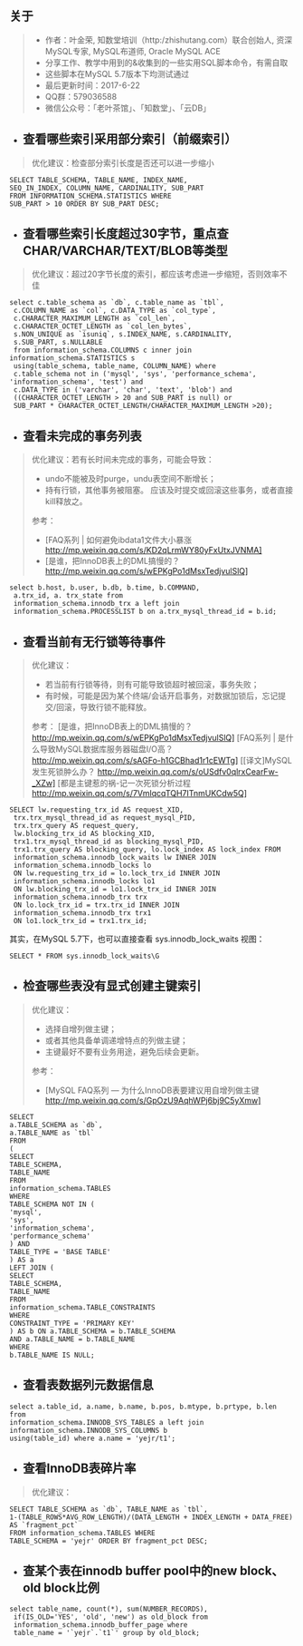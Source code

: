 ## 关于

> - 作者：叶金荣, 知数堂培训（http:/zhishutang.com）联合创始人, 资深MySQL专家, MySQL布道师, Oracle MySQL ACE
> - 分享工作、教学中用到的&收集到的一些实用SQL脚本命令，有需自取
> - 这些脚本在MySQL 5.7版本下均测试通过
> - 最后更新时间：2017-6-22
> - QQ群：579036588
> - 微信公众号：「老叶茶馆」、「知数堂」、「云DB」

* ## 查看哪些索引采用部分索引（前缀索引）
> 优化建议：检查部分索引长度是否还可以进一步缩小
```
SELECT TABLE_SCHEMA, TABLE_NAME, INDEX_NAME, 
SEQ_IN_INDEX, COLUMN_NAME, CARDINALITY, SUB_PART
FROM INFORMATION_SCHEMA.STATISTICS WHERE 
SUB_PART > 10 ORDER BY SUB_PART DESC;
```

* ## 查看哪些索引长度超过30字节，重点查CHAR/VARCHAR/TEXT/BLOB等类型
> 优化建议：超过20字节长度的索引，都应该考虑进一步缩短，否则效率不佳
```
select c.table_schema as `db`, c.table_name as `tbl`, 
 c.COLUMN_NAME as `col`, c.DATA_TYPE as `col_type`, 
 c.CHARACTER_MAXIMUM_LENGTH as `col_len`, 
 c.CHARACTER_OCTET_LENGTH as `col_len_bytes`,  
 s.NON_UNIQUE as `isuniq`, s.INDEX_NAME, s.CARDINALITY, 
 s.SUB_PART, s.NULLABLE 
 from information_schema.COLUMNS c inner join information_schema.STATISTICS s 
 using(table_schema, table_name, COLUMN_NAME) where 
 c.table_schema not in ('mysql', 'sys', 'performance_schema', 'information_schema', 'test') and 
 c.DATA_TYPE in ('varchar', 'char', 'text', 'blob') and 
 ((CHARACTER_OCTET_LENGTH > 20 and SUB_PART is null) or 
 SUB_PART * CHARACTER_OCTET_LENGTH/CHARACTER_MAXIMUM_LENGTH >20);
```

* ## 查看未完成的事务列表
> 优化建议：若有长时间未完成的事务，可能会导致：
> - undo不能被及时purge，undu表空间不断增长；
> - 持有行锁，其他事务被阻塞。
> 应该及时提交或回滚这些事务，或者直接kill释放之。
>
> 参考：
> - [FAQ系列 | 如何避免ibdata1文件大小暴涨 http://mp.weixin.qq.com/s/KD2qLrmWY80yFxUtxJVNMA]
> - [是谁，把InnoDB表上的DML搞慢的？ http://mp.weixin.qq.com/s/wEPKgPo1dMsxTedjvulSlQ]
```
select b.host, b.user, b.db, b.time, b.COMMAND, 
 a.trx_id, a. trx_state from 
 information_schema.innodb_trx a left join 
 information_schema.PROCESSLIST b on a.trx_mysql_thread_id = b.id;
```


* ## 查看当前有无行锁等待事件
> 优化建议：
> - 若当前有行锁等待，则有可能导致锁超时被回滚，事务失败；
> - 有时候，可能是因为某个终端/会话开启事务，对数据加锁后，忘记提交/回滚，导致行锁不能释放。
> 
> 参考：
> [是谁，把InnoDB表上的DML搞慢的？ http://mp.weixin.qq.com/s/wEPKgPo1dMsxTedjvulSlQ]
> [FAQ系列 | 是什么导致MySQL数据库服务器磁盘I/O高？ http://mp.weixin.qq.com/s/sAGFo-h1GCBhad1r1cEWTg]
> [[译文]MySQL发生死锁肿么办？ http://mp.weixin.qq.com/s/oUSdfv0qlrxCearFw-_XZw]
> [都是主键惹的祸-记一次死锁分析过程 http://mp.weixin.qq.com/s/7VmlqcqTQH7ITnmUKCdw5Q]
```
SELECT lw.requesting_trx_id AS request_XID, 
 trx.trx_mysql_thread_id as request_mysql_PID,
 trx.trx_query AS request_query, 
 lw.blocking_trx_id AS blocking_XID, 
 trx1.trx_mysql_thread_id as blocking_mysql_PID,
 trx1.trx_query AS blocking_query, lo.lock_index AS lock_index FROM 
 information_schema.innodb_lock_waits lw INNER JOIN 
 information_schema.innodb_locks lo 
 ON lw.requesting_trx_id = lo.lock_trx_id INNER JOIN 
 information_schema.innodb_locks lo1 
 ON lw.blocking_trx_id = lo1.lock_trx_id INNER JOIN 
 information_schema.innodb_trx trx 
 ON lo.lock_trx_id = trx.trx_id INNER JOIN 
 information_schema.innodb_trx trx1 
 ON lo1.lock_trx_id = trx1.trx_id;
```
其实，在MySQL 5.7下，也可以直接查看 sys.innodb_lock_waits 视图：
```
SELECT * FROM sys.innodb_lock_waits\G
```

* ## 检查哪些表没有显式创建主键索引
> 优化建议：
> - 选择自增列做主键；
> - 或者其他具备单调递增特点的列做主键；
> - 主键最好不要有业务用途，避免后续会更新。
>
> 参考：
> - [MySQL FAQ系列 — 为什么InnoDB表要建议用自增列做主键 http://mp.weixin.qq.com/s/GpOzU9AqhWPj6bj9C5yXmw]
```
SELECT
a.TABLE_SCHEMA as `db`,
a.TABLE_NAME as `tbl`
FROM
(
SELECT
TABLE_SCHEMA,
TABLE_NAME
FROM
information_schema.TABLES
WHERE
TABLE_SCHEMA NOT IN (
'mysql',
'sys',
'information_schema',
'performance_schema'
) AND 
TABLE_TYPE = 'BASE TABLE'
) AS a
LEFT JOIN (
SELECT
TABLE_SCHEMA,
TABLE_NAME
FROM
information_schema.TABLE_CONSTRAINTS
WHERE
CONSTRAINT_TYPE = 'PRIMARY KEY'
) AS b ON a.TABLE_SCHEMA = b.TABLE_SCHEMA
AND a.TABLE_NAME = b.TABLE_NAME
WHERE
b.TABLE_NAME IS NULL;
```


* ## 查看表数据列元数据信息
```
select a.table_id, a.name, b.name, b.pos, b.mtype, b.prtype, b.len from 
information_schema.INNODB_SYS_TABLES a left join 
information_schema.INNODB_SYS_COLUMNS b 
using(table_id) where a.name = 'yejr/t1';
```


* ## 查看InnoDB表碎片率
> 优化建议：
```
SELECT TABLE_SCHEMA as `db`, TABLE_NAME as `tbl`, 
1-(TABLE_ROWS*AVG_ROW_LENGTH)/(DATA_LENGTH + INDEX_LENGTH + DATA_FREE) AS `fragment_pct` 
FROM information_schema.TABLES WHERE 
TABLE_SCHEMA = 'yejr' ORDER BY fragment_pct DESC;
```


* ## 查某个表在innodb buffer pool中的new block、old block比例
```
select table_name, count(*), sum(NUMBER_RECORDS), 
 if(IS_OLD='YES', 'old', 'new') as old_block from
 information_schema.innodb_buffer_page where 
 table_name = '`yejr`.`t1`' group by old_block;
```
